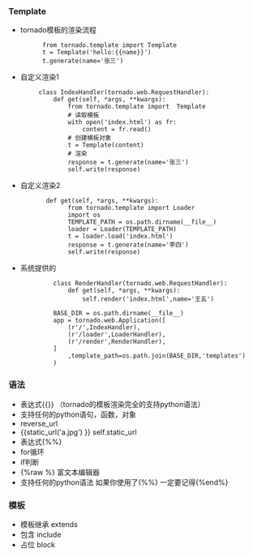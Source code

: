 ### Template ###
* tornado模板的渲染流程

		
			from tornado.template import Template
			t = Template('hello:{{name}}')
			t.generate(name='张三')

 * 自定义渲染1


			class IndexHandler(tornado.web.RequestHandler):
			    def get(self, *args, **kwargs):
			        from tornado.template import  Template
			        # 读取模板
			        with open('index.html') as fr:
			            content = fr.read()
			        # 创建模板对象
			        t = Template(content)
			        # 渲染
			        response = t.generate(name='张三')
			        self.write(response)
 * 自定义渲染2
 

			  def get(self, *args, **kwargs):
			        from tornado.template import Loader
			        import os
			        TEMPLATE_PATH = os.path.dirname(__file__)
			        loader = Loader(TEMPLATE_PATH)
			        t = loader.load('index.html')
			        response = t.generate(name='李四')
			        self.write(response)
 * 系统提供的


				class RenderHandler(tornado.web.RequestHandler):
				    def get(self, *args, **kwargs):
				        self.render('index.html',name='王五')

				BASE_DIR = os.path.dirname(__file__)
				app = tornado.web.Application([
				    (r'/',IndexHandler),
				    (r'/loader',LoaderHandler),
				    (r'/render',RenderHandler),
				]
				    ,template_path=os.path.join(BASE_DIR,'templates')
				)
### 语法 ###
* 表达式{{}} （tornado的模板渲染完全的支持python语法）
 *  支持任何的python语句，函数，对象
 *  reverse_url
 *  {{static_url('a.jpg') }}  self.static_url
* 表达式{%%}
 * for循环
 * if判断
 *  {%raw %}  富文本编辑器
 *  支持任何的python语法  如果你使用了{%%} 一定要记得{%end%}

### 模板 ###
* 模板继承 extends
* 包含 include
* 占位 block 
